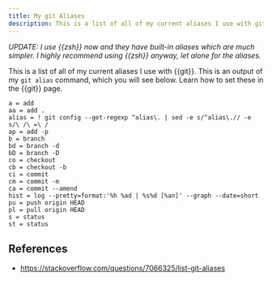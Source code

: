 ```yaml
---
title: My git Aliases
description: This is a list of all of my current aliases I use with git.
---
```


*UPDATE: I use {{zsh}} now and they have built-in aliases which are much simpler. I highly recommend using {{zsh}} anyway, let alone for the aliases.*

This is a list of all of my current aliases I use with {{git}}. This is an output of my `git alias` command, which you will see below. Learn how to set these in the {{git}} page.

```
a = add
aa = add .
alias = ! git config --get-regexp ^alias\. | sed -e s/^alias\.// -e s/\ /\ =\ /
ap = add -p
b = branch
bd = branch -d
bD = branch -D
co = checkout
cb = checkout -b
ci = commit
cm = commit -m
ca = commit --amend
hist = log --pretty=format:'%h %ad | %s%d [%an]' --graph --date=short
pu = push origin HEAD
pl = pull origin HEAD
s = status
st = status
```

## References

- https://stackoverflow.com/questions/7066325/list-git-aliases
